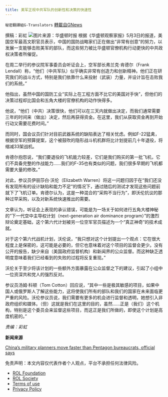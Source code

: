```yaml
---
title: 美军正视中共军队的创新性和决策的快速性
---
```

`秘密翻譯組G-Translators` [轉載自GNews](https://gnews.org/zh-hans/2465032/)

撰稿：彩虹
 ![](https://assets.gnews.org/wp-content/uploads/2022/05/china-military-ap_c0-71-800-537_s885x516.jpg)图片来源：华盛顿时报 
根据《华盛顿观察家报》5月3日的报道，美国空军最高文职官员表示，中国的国防战略家们正在做出“非常有创意”的努力，以发展一支能够击败美军的部队，而这些努力被比华盛顿官僚机构行动更快的中共政权决策者所催促。
 
在周二举行的参议院军事委员会听证会上，空军部长弗兰克·肯德尔（Frank Lendall）称，“他们（中共军队）似乎确实非常有创造力和创新精神。他们正在研究我们的战斗方式，特别是我们依靠什么来投射（武装）力量，并设计旨在击败我们的系统。”
 
他指出，虽然中国的国防工业“实际上在工程方面不比它的美国对手快”，但他们的决策过程却比国会和五角大楼的官僚机构的动作快得多。
 
他说，“他们（中共）决策很快，他们可以在三天内就做出决定，而我们通常需要三年的时间来（做出）决定，然后再获得资金。在这里，我们从获取资金再到开始行动又需要花费时间。”
 
而同时，国会议员们针对目前武器系统的缺陷表达了相关忧虑。例如F-22猛禽，根据空军的预算提案，这个被鼓吹的隐形战斗机机群将比计划提前几十年退役，将缩减33架战机。
 
肯德尔抱怨说，“我们要退役的飞机能力较差，它们是我们购买的第一批飞机，它们不具备完整的作战能力……我们的F-35也有类似的问题，我们很多早期的飞机都需要大量的修改。”
 
对此，参议员伊丽莎白·沃伦（Elizabeth Warren）将这一问题归因于在“我们还没有发现所有的设计缺陷和能力不足”的情况下，通过随后的测试才发现这些问题前就下了飞机订单。肯德尔认为，这是一种混合的“采购不当行为”，即沃伦抗议的那种过早采购，以及对新系统快速推出的需要。
 
文章认为，听证会上表现的承认错误，可能是为一场关于如何进行五角大楼神秘的“下一代空中主导权计划（next-generation air dominance program）”的激烈辩论奠定基础，这个第六代计划被另一位空军官员描述为一个“真正神奇”的技术成就。
 
对于这个第六代战机计划，沃伦说，“我只想对这个计划提出一个观点：它在很大程度上是保密的，这可能是必要的，但它也意味着对这个项目的监督会更少。没有公开的报告，缺少来自（美国政府监督机构）和新闻界的公众监督。而这种缺乏透明度意味着我们已经看到的失败的过程将反复重现。”
 
沃伦关于至少将该计划的一些额外方面暴露在公众监督之下的建议，引起了小组中一位资深共和党人的强烈反对。
 
参议员汤姆·科顿（Tom Cotton）回应说，“其中一些是极其敏感的项目，如果中国人或俄罗斯人了解这些能力，这将使我们所有的部队和我们的国家在未来面临更严重的风险。沃伦参议员说，我们需要有更多的机会进行监督和透明，她想引入非政府组织和媒体。（但）这就是我们在这里的目的，虽然……正是（我们）这个机构，特别是这个委员会来监督这些项目，而这正是我们所做的，即使这个计划是高度机密的。”
 
*责编：彩虹*
 
**新闻来源**
 
[China’s military planners move faster than Pentagon bureaucrats, official says](https://www.washingtonexaminer.com/policy/defense-national-security/chinas-military-planners-move-faster-than-pentagon-bureaucrats-official-says)

免责声明：本文内容仅代表作者个人观点，平台不承担任何法律风险。
  
- [ROL Foundation](https://rolfoundation.org/)
- [ROL Society](https://rolsociety.org/)
- [Terms of use](https://gnews.org/terms-of-use-3/)
- [Privacy Policy](https://gnews.org/privacy-policy/)
